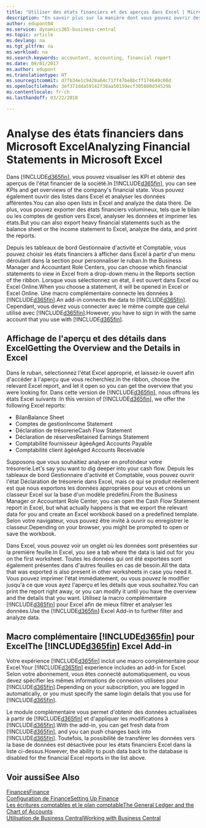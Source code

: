 ```yaml
---
title: "Utiliser des états financiers et des aperçus dans Excel | Microsoft Docs"
description: "En savoir plus sur la manière dont vous pouvez ouvrir des états financiers dans Microsoft Excel à partir de Business Central pour une meilleure analyse."
author: edupont04
ms.service: dynamics365-business-central
ms.topic: article
ms.devlang: na
ms.tgt_pltfrm: na
ms.workload: na
ms.search.keywords: accountant, accounting, financial report
ms.date: 09/01/2017
ms.author: edupont
ms.translationtype: HT
ms.sourcegitcommit: d7fb34e1c9428a64c71ff47be8bcff174649c00d
ms.openlocfilehash: 3ef371dda59142f38aa50159ecf305880d34529b
ms.contentlocale: fr-ch
ms.lasthandoff: 03/22/2018

---
```

# <a name="analyzing-financial-statements-in-microsoft-excel"></a><span data-ttu-id="f80eb-103">Analyse des états financiers dans Microsoft Excel</span><span class="sxs-lookup"><span data-stu-id="f80eb-103">Analyzing Financial Statements in Microsoft Excel</span></span>
<span data-ttu-id="f80eb-104">Dans [!INCLUDE[d365fin](includes/d365fin_md.md)], vous pouvez visualiser les KPI et obtenir des aperçus de l'état financier de la société.</span><span class="sxs-lookup"><span data-stu-id="f80eb-104">In [!INCLUDE[d365fin](includes/d365fin_md.md)], you can see KPIs and get overviews of the company's financial state.</span></span> <span data-ttu-id="f80eb-105">Vous pouvez également ouvrir des listes dans Excel et analyser les données afférentes.</span><span class="sxs-lookup"><span data-stu-id="f80eb-105">You can also open lists in Excel and analyze the data there.</span></span> <span data-ttu-id="f80eb-106">De plus, vous pouvez exporter des états financiers volumineux, tels que le bilan ou les comptes de gestion vers Excel, analyser les données et imprimer les états.</span><span class="sxs-lookup"><span data-stu-id="f80eb-106">But you can also export heavy financial statements such as the balance sheet or the income statement to Excel, analyze the data, and print the reports.</span></span>  

<span data-ttu-id="f80eb-107">Depuis les tableaux de bord Gestionnaire d'activité et Comptable, vous pouvez choisir les états financiers à afficher dans Excel à partir d'un menu déroulant dans la section pour personnaliser le ruban.</span><span class="sxs-lookup"><span data-stu-id="f80eb-107">In the Business Manager and Accountant Role Centers, you can choose which financial statements to view in Excel from a drop-down menu in the Reports section of the ribbon.</span></span> <span data-ttu-id="f80eb-108">Lorsque vous sélectionnez un état, il est ouvert dans Excel ou Excel Online.</span><span class="sxs-lookup"><span data-stu-id="f80eb-108">When you choose a statement, it will be opened in Excel or Excel Online.</span></span> <span data-ttu-id="f80eb-109">Une macro complémentaire connecte les données à [!INCLUDE[d365fin](includes/d365fin_md.md)].</span><span class="sxs-lookup"><span data-stu-id="f80eb-109">An add-in connects the data to [!INCLUDE[d365fin](includes/d365fin_md.md)].</span></span> <span data-ttu-id="f80eb-110">Cependant, vous devez vous connecter avec le même compte que celui utilisé avec [!INCLUDE[d365fin](includes/d365fin_md.md)].</span><span class="sxs-lookup"><span data-stu-id="f80eb-110">However, you have to sign in with the same account that you use with [!INCLUDE[d365fin](includes/d365fin_md.md)].</span></span>  

## <a name="getting-the-overview-and-the-details-in-excel"></a><span data-ttu-id="f80eb-111">Affichage de l'aperçu et des détails dans Excel</span><span class="sxs-lookup"><span data-stu-id="f80eb-111">Getting the Overview and the Details in Excel</span></span>
<span data-ttu-id="f80eb-112">Dans le ruban, sélectionnez l'état Excel approprié, et laissez-le ouvert afin d'accéder à l'aperçu que vous recherchiez.</span><span class="sxs-lookup"><span data-stu-id="f80eb-112">In the ribbon, choose the relevant Excel report, and let it open so you can get the overview that you were looking for.</span></span> <span data-ttu-id="f80eb-113">Dans cette version de [!INCLUDE[d365fin](includes/d365fin_md.md)], nous offrons les états Excel suivants :</span><span class="sxs-lookup"><span data-stu-id="f80eb-113">In this version of [!INCLUDE[d365fin](includes/d365fin_md.md)], we offer the following Excel reports:</span></span>

- <span data-ttu-id="f80eb-114">Bilan</span><span class="sxs-lookup"><span data-stu-id="f80eb-114">Balance Sheet</span></span>  
- <span data-ttu-id="f80eb-115">Comptes de gestion</span><span class="sxs-lookup"><span data-stu-id="f80eb-115">Income Statement</span></span>  
- <span data-ttu-id="f80eb-116">Déclaration de trésorerie</span><span class="sxs-lookup"><span data-stu-id="f80eb-116">Cash Flow Statement</span></span>  
- <span data-ttu-id="f80eb-117">Déclaration de réserves</span><span class="sxs-lookup"><span data-stu-id="f80eb-117">Retained Earnings Statement</span></span>  
- <span data-ttu-id="f80eb-118">Comptabilité fournisseur âgée</span><span class="sxs-lookup"><span data-stu-id="f80eb-118">Aged Accounts Payable</span></span>  
- <span data-ttu-id="f80eb-119">Comptabilité client âgée</span><span class="sxs-lookup"><span data-stu-id="f80eb-119">Aged Accounts Receivable</span></span>  

<span data-ttu-id="f80eb-120">Supposons que vous souhaitiez analyser en profondeur votre trésorerie.</span><span class="sxs-lookup"><span data-stu-id="f80eb-120">Let's say you want to dig deeper into your cash flow.</span></span> <span data-ttu-id="f80eb-121">Depuis les tableaux de bord Gestionnaire d'activité et Comptable, vous pouvez ouvrir l'état Déclaration de trésorerie dans Excel, mais ce qui se produit réellement est que nous exportons les données appropriées pour vous et créons un classeur Excel sur la base d'un modèle prédéfini.</span><span class="sxs-lookup"><span data-stu-id="f80eb-121">From the Business Manager or Accountant Role Center, you can open the Cash Flow Statement report in Excel, but what actually happens is that we export the relevant data for you and create an Excel workbook based on a predefined template.</span></span> <span data-ttu-id="f80eb-122">Selon votre navigateur, vous pouvez être invité à ouvrir ou enregistrer le classeur.</span><span class="sxs-lookup"><span data-stu-id="f80eb-122">Depending on your browser, you might be prompted to open or save the workbook.</span></span>  

<span data-ttu-id="f80eb-123">Dans Excel, vous pouvez voir un onglet où les données sont présentées sur la première feuille.</span><span class="sxs-lookup"><span data-stu-id="f80eb-123">In Excel, you see a tab where the data is laid out for you on the first worksheet.</span></span> <span data-ttu-id="f80eb-124">Toutes les données qui ont été exportées sont également présentes dans d'autres feuilles en cas de besoin.</span><span class="sxs-lookup"><span data-stu-id="f80eb-124">All the data that was exported is also present in other worksheets in case you need it.</span></span> <span data-ttu-id="f80eb-125">Vous pouvez imprimer l'état immédiatement, ou vous pouvez le modifier jusqu'à ce que vous ayez l'aperçu et les détails que vous souhaitez.</span><span class="sxs-lookup"><span data-stu-id="f80eb-125">You can print the report right away, or you can modify it until you have the overview and the details that you want.</span></span> <span data-ttu-id="f80eb-126">Utilisez la macro complémentaire [!INCLUDE[d365fin](includes/d365fin_md.md)] pour Excel afin de mieux filtrer et analyser les données.</span><span class="sxs-lookup"><span data-stu-id="f80eb-126">Use the [!INCLUDE[d365fin](includes/d365fin_md.md)] Excel Add-in to further filter and analyze data.</span></span>  

## <a name="the-included365finincludesd365finmdmd-excel-add-in"></a><span data-ttu-id="f80eb-127">Macro complémentaire [!INCLUDE[d365fin](includes/d365fin_md.md)] pour Excel</span><span class="sxs-lookup"><span data-stu-id="f80eb-127">The [!INCLUDE[d365fin](includes/d365fin_md.md)] Excel Add-in</span></span>
<span data-ttu-id="f80eb-128">Votre expérience [!INCLUDE[d365fin](includes/d365fin_md.md)] inclut une macro complémentaire pour Excel.</span><span class="sxs-lookup"><span data-stu-id="f80eb-128">Your [!INCLUDE[d365fin](includes/d365fin_md.md)] experience includes an add-in for Excel.</span></span> <span data-ttu-id="f80eb-129">Selon votre abonnement, vous êtes connecté automatiquement, ou vous devez spécifier les mêmes informations de connexion utilisées pour [!INCLUDE[d365fin](includes/d365fin_md.md)].</span><span class="sxs-lookup"><span data-stu-id="f80eb-129">Depending on your subscription, you are logged in automatically, or you must specify the same login details that you use for [!INCLUDE[d365fin](includes/d365fin_md.md)].</span></span>  

<span data-ttu-id="f80eb-130">Le module complémentaire vous permet d'obtenir des données actualisées à partir de [!INCLUDE[d365fin](includes/d365fin_md.md)] et d'appliquer les modifications à [!INCLUDE[d365fin](includes/d365fin_md.md)].</span><span class="sxs-lookup"><span data-stu-id="f80eb-130">With the add-in, you can get fresh data from [!INCLUDE[d365fin](includes/d365fin_md.md)], and you can push changes back into [!INCLUDE[d365fin](includes/d365fin_md.md)].</span></span> <span data-ttu-id="f80eb-131">Toutefois, la possibilité de transférer les données vers la base de données est désactivée pour les états financiers Excel dans la liste ci-dessus.</span><span class="sxs-lookup"><span data-stu-id="f80eb-131">However, the ability to push data back to the database is disabled for the financial Excel reports in the list above.</span></span>  

## <a name="see-also"></a><span data-ttu-id="f80eb-132">Voir aussi</span><span class="sxs-lookup"><span data-stu-id="f80eb-132">See Also</span></span>
[<span data-ttu-id="f80eb-133">Finances</span><span class="sxs-lookup"><span data-stu-id="f80eb-133">Finance</span></span>](finance.md)  
[<span data-ttu-id="f80eb-134">Configuration de Finance</span><span class="sxs-lookup"><span data-stu-id="f80eb-134">Setting Up Finance</span></span>](finance-setup-finance.md)  
[<span data-ttu-id="f80eb-135">Les écritures comptables et le plan comptable</span><span class="sxs-lookup"><span data-stu-id="f80eb-135">The General Ledger and the Chart of Accounts</span></span>](finance-general-ledger.md)  
[<span data-ttu-id="f80eb-136">Utilisation de Business Central</span><span class="sxs-lookup"><span data-stu-id="f80eb-136">Working with Business Central</span></span>](ui-work-product.md)  

